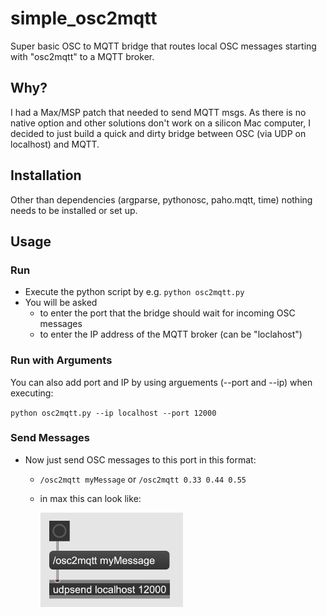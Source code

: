# simple_osc2mqtt

Super basic OSC to MQTT bridge that routes local OSC messages starting with "osc2mqtt" to a MQTT broker.

## Why?

I had a Max/MSP patch that needed to send MQTT msgs. As there is no native option and other solutions don't work on a silicon Mac computer, I decided to just build a quick and dirty bridge between OSC (via UDP on localhost) and MQTT.

## Installation

Other than dependencies (argparse, pythonosc, paho.mqtt, time) nothing needs to be installed or set up. 

## Usage

### Run

- Execute the python script by e.g. `python osc2mqtt.py`
- You will be asked 
  - to enter the port that the bridge should wait for incoming OSC messages
  - to enter the IP address of the MQTT broker (can be "loclahost")

### Run with Arguments

You can also add port and IP by using arguements (--port and --ip) when executing:

`python osc2mqtt.py --ip localhost --port 12000`

### Send Messages

- Now just send OSC messages to this port in this format:
  - `/osc2mqtt myMessage` or `/osc2mqtt 0.33 0.44 0.55` 
  - in max this can look like:

     <img src="img/udpsend-max.jpg" alt="udpsend in max msp" style="width:50%;" />
